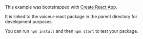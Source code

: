 This example was bootstrapped with [Create React App](https://github.com/facebook/create-react-app).

It is linked to the voiceui-react package in the parent directory for development purposes.

You can run `npm install` and then `npm start` to test your package.

